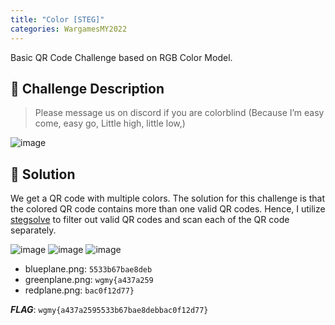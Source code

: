 ```yaml
---
title: "Color [STEG]"
categories: WargamesMY2022
---
```

Basic QR Code Challenge based on RGB Color Model.

## 📁 Challenge Description
> Please message us on discord if you are colorblind (Because I’m easy come, easy go, Little high, little low,)

![image](https://user-images.githubusercontent.com/107750005/214093815-692ac6af-2f7a-468b-9e9c-c222e6b5e1ec.png)

## 🚩 Solution
We get a QR code with multiple colors. The solution for this challenge is that the colored QR code contains more than one valid QR codes.
Hence, I utilize [stegsolve](https://github.com/zardus/ctf-tools/blob/master/stegsolve/install) to filter out valid QR codes and scan each of the QR code separately.

![image](https://user-images.githubusercontent.com/107750005/214091712-ad3e9bbd-7ebd-4d77-9f0e-227f6d1ca0fa.png)
![image](https://user-images.githubusercontent.com/107750005/214092220-f9f166f5-34f1-4a6c-aad7-ba117e486fb0.png)
![image](https://user-images.githubusercontent.com/107750005/214093530-7fbda061-33e5-47f1-a80e-514c2e82333c.png)

- blueplane.png: `5533b67bae8deb`
- greenplane.png: `wgmy{a437a259`
- redplane.png: `bac0f12d77}`

***FLAG***: `wgmy{a437a2595533b67bae8debbac0f12d77}`
